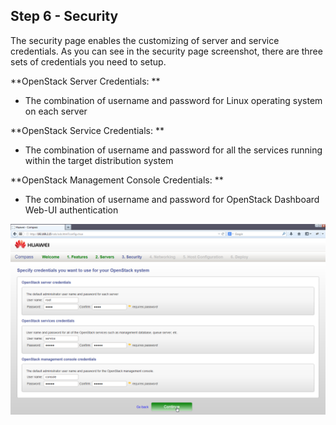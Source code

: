 <h2 id="step-six">Step 6 - Security</h2>

The security page enables the customizing of server and service credentials. As you can see in the security page screenshot, there are three sets of credentials you need to setup. 

**OpenStack Server Credentials: **

  * The combination of username and password for Linux operating system on each server

**OpenStack Service Credentials: **

  * The combination of username and password for all the services running within the target distribution system


**OpenStack Management Console Credentials: **

  * The combination of username and password for OpenStack Dashboard Web-UI authentication


![Security](/img/6_security.png)

